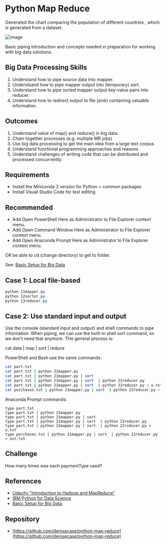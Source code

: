 # Python Map Reduce

Generated the chart comparing the population of different countries , which is generated from a dataset.

![image](https://user-images.githubusercontent.com/89412687/152241379-ea500b27-8bfe-444f-b1e2-a055b55ab7ac.png)



Basic piping introduction and concepts needed in preparation for working with big data solutions.

## Big Data Processing Skills

1. Understand how to pipe source data into mapper.
2. Understsand how to pipe mapper output into (temporary) sort.
3. Understand how to pipe sorted mapper output key-value pairs into reducer.
4. Understand how to redirect output to file (sink) containing valuable information. 

## Outcomes

1. Understand value of map() and reduce() in big data. 
2. Chain together processes (e.g. multiple MR jobs)
3. Use big data processing to get the main idea from a large text corpus.
4. Understand functional programming approaches and reasons. 
5. Understand challenges of writing code that can be distributed and processed concurrently. 

## Requirements

- Install the Miniconda 3 version for Python + common packages
- Install Visual Studio Code for text editing

## Recommended 

- Add Open PowerShell Here as Administrator to File Explorer context menu.
- Add Open Command Window Here as Administrator to File Explorer context menu.
- Add Open Anaconda Prompt Here as Administrator to File Explorer context menu.

OR be able to cd (change directory) to get to folder. 

See: [Basic Setup for Big Data](https://github.com/denisecase/basic-setup-for-bigdata)

## Case 1:  Local file-based

```PowerShell
python 11mapper.py
python 12sorter.py
python 13reducer.py
```

## Case 2:  Use standard input and output

Use the console (standard input and output) and shell commands to pipe information.  When piping, we can use the built-in shell sort command, so we don't need that anymore. THe general process is:

cat data | map | sort | reduce

PowerShell and Bash use the same commands:

```Bash
cat part.txt
cat part.txt | python 21mapper.py
cat part.txt | python 21mapper.py | sort
cat part.txt | python 21mapper.py | sort  | python 22reducer.py
cat part.txt | python 21mapper.py | sort  | python 22reducer.py > o.txt
cat purchases.txt | python 21mapper.py | sort  | python 22reducer.py > out.txt

```

Anaconda Prompt commands:

```
type part.txt
type part.txt | python 21mapper.py
type part.txt | python 21mapper.py | sort
type part.txt | python 21mapper.py | sort  | python 22reducer.py
type part.txt | python 21mapper.py | sort  | python 22reducer.py > o.txt
type purchases.txt | python 21mapper.py | sort  | python 22reducer.py > out.txt

```

## Challenge

How many times was each paymentType used?

## References

- [Udacity "Introduction to Hadoop and MapReduce"](https://classroom.udacity.com/courses/ud617/)
- [IBM Python for Data Science](https://cognitiveclass.ai/courses/python-for-data-science)
- [Basic Setup for Big Data](https://github.com/denisecase/basic-setup-for-bigdata)

## Repository

- [https://github.com/denisecase/python-map-reduce](https://github.com/denisecase/python-map-reduce)
